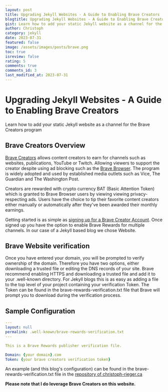 ```yaml
---
layout: post
title: Upgrading Jekyll Websites - A Guide to Enabling Brave Creators
blogtitle: Upgrading Jekyll Websites - A Guide to Enabling Brave Creators
gist: Learn how to add your static Jekyll website as a channel for the Brave Creators program
author: Christoph
category: jekyll
date: 2023-07-31
featured: false
image: /assets/images/posts/brave.png
toc: true
isreview: false
rating: 5
comments: true
comments_id: 3
last_modified_at: 2023-07-31
---
```


# Upgrading Jekyll Websites - A Guide to Enabling Brave Creators

Learn how to add your static Jekyll website as a channel for the Brave Creators program

## Brave Creators Overview

[Brave Creators](https://creators.brave.com/) allows content creators to earn for channels such as websites, publications, YouTube or Twitch. Allowing viewers to support the creator despite using ad blocking such as the [Brave Browser](https://brave.com/). The program is widely adopted and used by established media outlets such as Vice, The Guardian and The Washington Post.

Creators are rewarded with crypto currency BAT (Basic Attention Token) which is granted to Brave Browser users by viewing viewing privacy-respecting ads. Users have the choice to tip their favorite content creators either manually or automatically after they've been awarded their monthly earnings.

Getting started is as simple as [signing up for a Brave Creator Account](https://creators.brave.com/sign-up). Once signed up you have the option to enable Brave Rewards for multiple channels. In our case of a Jekyll based blog we chose Website.

## Brave Website verification

Once you have entered your domain, you will be prompted to verify ownership of the domain. Therefore you have two options, either downloading a trusted file or editing the DNS records of your site. Brave recommend enabling HTTPS and downloading a trusted file and add it to your .well-known directory. For Jekyll blogs this is as easy as adding a file to the top level of your project containing your verification Token. The Token can be found in the brave-rewards-verification.txt file that Brave will prompt you to download during the verification process.

## Sample Configuration

```yaml
---
layout: null
permalink: .well-known/brave-rewards-verification.txt
---

This is a Brave Rewards publisher verification file.

Domain: {your domain}.com
Token: {your brave creators verification token}
```

An example (and this blog's configuration) can be found in the brave-rewards-verification.txt file in the [repository of christoph-rieger.ca](https://github.com/chphr/christoph-rieger/blob/main/brave-rewards-verification.txt)

**Please note that I do leverage Brave Creators on this website.**
